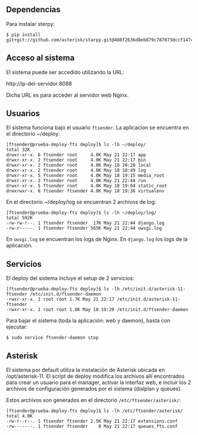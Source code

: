 Dependencias
------------

Para instalar sterpy:

    $ pip install git+git://github.com/asterisk/starpy.git@408f2636d8eb879c787073dccf147cc5fe734cba


Acceso al sistema
-----------------

El sistema puede ser accedido utilizando la URL:

http://ip-del-servidor:8088

Dicha URL es para acceder al servidor web Nginx.

Usuarios
--------

El sistema funciona bajo el usuario `ftsender`. La aplicacion se encuentra en el directorio ~/deploy:

    [ftsender@prueba-deploy-fts deploy]$ ls -lh ~/deploy/
    total 32K
    drwxr-xr-x. 6 ftsender root     4.0K May 21 22:17 app
    drwxr-xr-x. 2 ftsender root     4.0K May 21 22:17 bin
    drwxr-xr-x. 2 ftsender root     4.0K May 18 20:20 local
    drwxr-xr-x. 2 ftsender root     4.0K May 18 18:49 log
    drwxr-xr-x. 5 ftsender root     4.0K May 18 19:15 media_root
    drwxr-xr-x. 2 ftsender root     4.0K May 21 22:44 run
    drwxr-xr-x. 5 ftsender root     4.0K May 18 19:04 static_root
    drwxrwxr-x. 6 ftsender ftsender 4.0K May 18 19:36 virtualenv

En el directorio ~/deploy/log se encuentran 2 archivos de log:

    [ftsender@prueba-deploy-fts deploy]$ ls -lh ~/deploy/log/
    total 592K
    -rw-rw-r--. 1 ftsender ftsender  17K May 21 22:44 django.log
    -rw-r-----. 1 ftsender ftsender 565K May 21 22:44 uwsgi.log

En `uwsgi.log` se encuentran los logs de Nginx. En `django.log` los logs de la aplicación.

Servicios
---------

El deploy del sistema incluye el setup de 2 servicios:

    [ftsender@prueba-deploy-fts deploy]$ ls -lh /etc/init.d/asterisk-11-ftsender /etc/init.d/ftsender-daemon 
    -rwxr-xr-x. 1 root root 1.7K May 21 22:17 /etc/init.d/asterisk-11-ftsender
    -rwxr-xr-x. 1 root root 1.8K May 18 19:20 /etc/init.d/ftsender-daemon

Para bajar el sistema (toda la aplicación: web y daemon), basta con ejecutar:

    $ sudo service ftsender-daemon stop

Asterisk
--------

El sistema por default utiliza la instalación de Asterisk ubicada en /opt/asterisk-11. El script de deploy modifica los archivos allí encontrados
para crear un usuario para el manager, activar la interfaz web, e incluir los 2 archivos de configuración generados por el sistema (dialplan y queues).

Estos archivos son generados en el directorio `/etc/ftsender/asterisk/`:

    [ftsender@prueba-deploy-fts deploy]$ ls -lh /etc/ftsender/asterisk/
    total 4.0K
    -rw-r--r--. 1 ftsender ftsender 2.5K May 21 22:17 extensions.conf
    -rw-------. 1 ftsender ftsender    0 May 21 22:17 queues_fts.conf





